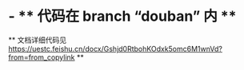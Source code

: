 # - ** 代码在 branch “douban” 内 **
** 文档详细代码见 https://uestc.feishu.cn/docx/Gshjd0RtbohKOdxk5omc6M1wnVd?from=from_copylink **
